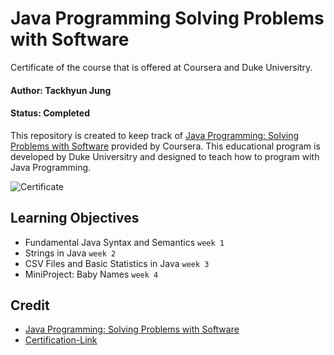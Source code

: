 # Java Programming Solving Problems with Software
Certificate of the course that is offered at Coursera and Duke Universitry.

#### Author: Tackhyun Jung

#### Status: Completed

This repository is created to keep track of [Java Programming: Solving Problems with Software](https://www.coursera.org/learn/java-programming) provided by Coursera.
This educational program is developed by Duke Universitry and designed to teach how to program with Java Programming.

![Certificate](https://user-images.githubusercontent.com/41291493/109657001-5a9ea280-7ba8-11eb-9489-7ee4beaad07b.png)

## Learning Objectives
* Fundamental Java Syntax and Semantics `week 1`
* Strings in Java `week 2`
* CSV Files and Basic Statistics in Java `week 3`
* MiniProject: Baby Names `week 4`

## Credit
* [Java Programming: Solving Problems with Software](https://www.coursera.org/learn/java-programming)
* [Certification-Link](https://www.coursera.org/account/accomplishments/verify/YN5B2SWKYSEA)
